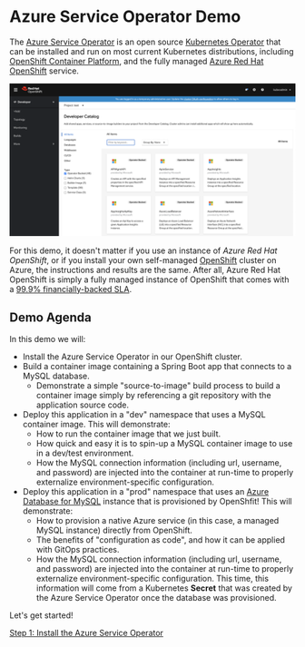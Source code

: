 # Azure Service Operator Demo

The [Azure Service Operator](https://github.com/Azure/azure-service-operator) is an open source [Kubernetes Operator](https://operatorhub.io/operator/azure-service-operator) that can be installed and run on most current Kubernetes distributions, including [OpenShift Container Platform](https://www.openshift.com), and the fully managed [Azure Red Hat OpenShift](https://azure.microsoft.com/en-us/services/openshift/) service.

![Azure Services in the OpenShift Developer Catalog](docs/images/azure-catalog.png "Azure Services in the OpenShift Developer Catalog")

For this demo, it doesn't matter if you use an instance of *Azure Red Hat OpenShift*, or if you install your own self-managed [OpenShift](https://www.openshift.com/try) cluster on Azure, the instructions and results are the same.  After all, Azure Red Hat OpenShift is simply a fully managed instance of OpenShift that comes with a [99.9% financially-backed SLA](https://azure.microsoft.com/en-au/support/legal/sla/openshift/v1_0/).

## Demo Agenda

In this demo we will:

* Install the Azure Service Operator in our OpenShift cluster.
* Build a container image containing a Spring Boot app that connects to a MySQL database.
    * Demonstrate a simple "source-to-image" build process to build a container image simply by referencing a git repository with the application source code.
* Deploy this application in a "dev" namespace that uses a MySQL container image.  This will demonstrate:
    * How to run the container image that we just built.
    * How quick and easy it is to spin-up a MySQL container image to use in a dev/test environment.
    * How the MySQL connection information (including url, username, and password) are injected into the container at run-time to properly externalize environment-specific configuration.
* Deploy this application in a "prod" namespace that uses an [Azure Database for MySQL](https://azure.microsoft.com/en-ca/services/mysql/) instance that is provisioned by OpenShfit!  This will demonstrate:
    * How to provision a native Azure service (in this case, a managed MySQL instance) directly from OpenShift.
    * The benefits of "configuration as code", and how it can be applied with GitOps practices.
    * How the MySQL connection information (including url, username, and password) are injected into the container at run-time to properly externalize environment-specific configuration.  This time, this information will come from a Kubernetes **Secret** that was created by the Azure Service Operator once the database was provisioned.

Let's get started!

[Step 1: Install the Azure Service Operator](docs/01-install-operator.md)



